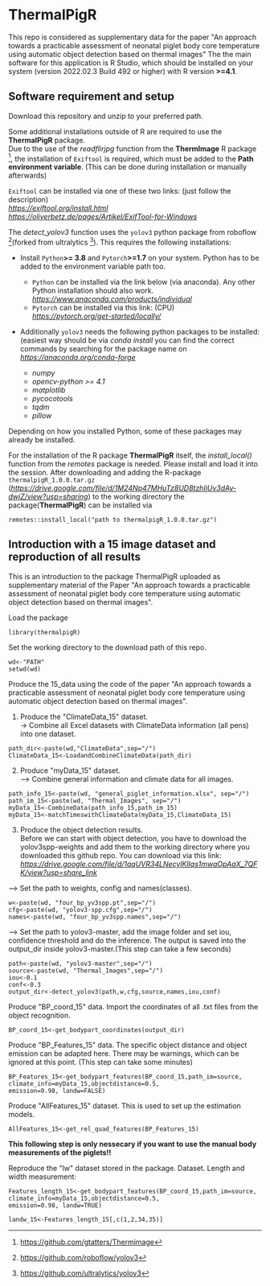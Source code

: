 # ThermalPigR 
This repo is considered as supplementary data for the paper "An approach towards a practicable assessment of neonatal piglet body core temperature using automatic object detection based on thermal images" The the main software for this application is R Studio, which should be installed on your system (version 2022.02.3 Build 492 or higher) with R version **>=4.1**.

## Software requirement and setup
Download this repository and unzip to your preferred path.

Some additional installations outside of R are required to use the **ThermalPigR** package.  
Due to the use of the *readflirjpg* function from the **ThermImage** R package [^1], the installation of `Exiftool` is required, which
must be added to the **Path environment variable**. (This can be done during installation or manually afterwards)    

`Exiftool` can be installed via one of these two links:  (just follow the description)   
*https://exiftool.org/install.html*     
*https://oliverbetz.de/pages/Artikel/ExifTool-for-Windows*

The *detect_yolov3* function uses the `yolov3` python package from roboflow [^2](forked from ultralytics [^3]).
This requires the following installations:
- Install `Python`**>= 3.8** and `Pytorch`**>=1.7** on your system. Python has to be added to the environment variable path too.

    - `Python` can be installed via the link below (via anaconda). Any other Python installation should also work. 
    *https://www.anaconda.com/products/individual*
    - `Pytorch` can be installed via this link:  (CPU)   
    *https://pytorch.org/get-started/locally/*  
- Additionally `yolov3` needs the following python packages to be installed:(easiest way should be via *conda install* you can find the correct commands by searching for the package name on *https://anaconda.org/conda-forge*
    - *numpy*
    - *opencv-python >= 4.1*
    - *matplotlib*
    - *pycocotools*
    - *tqdm*
    - *pillow*  
    
Depending on how you installed Python, some of these packages may already be installed. 

For the installation of the R package **ThermalPigR** itself, the *install_local()* function from the *remotes*
package is needed. Please install and load it into the session. After downloading and adding the R-package `thermalpigR_1.0.0.tar.gz` (*https://drive.google.com/file/d/1M24Np47MHuTz8UD8tzhIiUv3dAy-dwjZ/view?usp=sharing*) to the working directory the package(**ThermalPigR**) can be installed via 
```
remotes::install_local("path to thermalpigR_1.0.0.tar.gz")
```
[^1]:https://github.com/gtatters/Thermimage
[^2]:https://github.com/roboflow/yolov3
[^3]:https://github.com/ultralytics/yolov3

## Introduction with a 15 image dataset and reproduction of all results
This is an introduction to the package ThermalPigR uploaded as supplementary material of the Paper "An approach towards a practicable assessment of neonatal piglet body core temperature using automatic object detection based on thermal images". 

Load the package
```
library(thermalpigR)
```

Set the working directory to the download path of this repo.  
```
wd<-"PATH"  
setwd(wd)
```  

Produce the 15_data using the code of the paper "An approach towards a practicable assessment of neonatal piglet body core temperature using automatic object detection based on thermal images".  

1. Produce the "ClimateData_15" dataset.  
-> Combine all Excel datasets with ClimateData information (all pens) into one dataset.  
```
path_dir<-paste(wd,"ClimateData",sep="/") 
ClimateData_15<-LoadandCombineClimateData(path_dir)
```

2. Produce "myData_15" dataset.  
--> Combine general information and climate data for all images.
```
path_info_15<-paste(wd, "general_piglet_information.xlsx", sep="/")
path_im_15<-paste(wd, "Thermal_Images", sep="/")
myData_15<-CombineData(path_info_15,path_im_15)
myData_15<-matchTimeswithClimateData(myData_15,ClimateData_15)
```

3. Produce the object detection results.   
Before we can start with object detection, you have to download the yolov3spp-weights and add them to the working directory where you downloaded this github repo.
You can download via this link:   
*https://drive.google.com/file/d/1qqUVR34LNecylKlIqs1mwaOpAaX_7QFK/view?usp=share_link*

--> Set the path to weights, config and names(classes).
```
w<-paste(wd, "four_bp_yv3spp.pt",sep="/")
cfg<-paste(wd, "yolov3-spp.cfg",sep="/")
names<-paste(wd, "four_bp_yv3spp.names",sep="/")
```
  
--> Set the path to yolov3-master, add the image folder and set iou, confidence threshold and do the inference. The output is saved into the output_dir inside yolov3-master.(This step can take a few seconds)   
```
path<-paste(wd, "yolov3-master",sep="/")
source<-paste(wd, "Thermal_Images",sep="/")
iou<-0.1
conf<-0.3
output_dir<-detect_yolov3(path,w,cfg,source,names,iou,conf)
```
Produce "BP_coord_15" data. Import the coordinates of all .txt files from the object recognition.  
```
BP_coord_15<-get_bodypart_coordinates(output_dir)
```
Produce "BP_Features_15" data. The specific object distance and object emission can be adapted here. There may be warnings, which can be ignored at this point. (This step can take some minutes) 
```
BP_Features_15<-get_bodypart_features(BP_coord_15,path_im=source,
climate_info=myData_15,objectdistance=0.5,
emission=0.98, landw=FALSE)
```
Produce "AllFeatures_15" dataset. This is used to set up the estimation models.  
```
AllFeatures_15<-get_rel_quad_features(BP_Features_15)
```
**This following step is only nessecary if you want to use the manual body measurements of the piglets!!**   

Reproduce the "lw" dataset stored in the package. Dataset. Length and width measurement:  
```
Features_length_15<-get_bodypart_features(BP_coord_15,path_im=source,
climate_info=myData_15,objectdistance=0.5,
emission=0.98, landw=TRUE)
```
```
landw_15<-Features_length_15[,c(1,2,34,35)]
```




